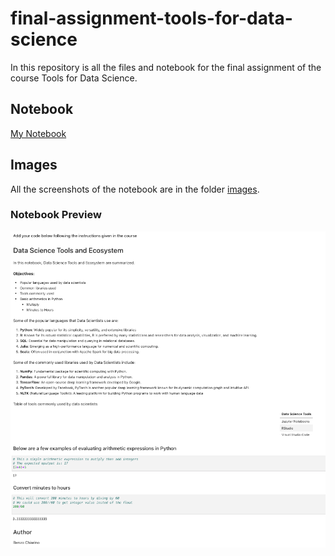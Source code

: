 # final-assignment-tools-for-data-science
In this repository is all the files and notebook for the final assignment of the course Tools for Data Science.

## Notebook
[My Notebook](./DataScienceEcosystem.ipynb)
## Images

All the screenshots of the notebook are in the folder [images](/images/).

### Notebook Preview

![Preview](images/1-notebook.png)
